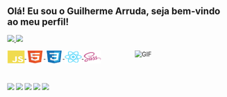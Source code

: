 ## Olá! Eu sou o Guilherme Arruda, seja bem-vindo ao meu perfil!
<div>
  <a href="https://github.com/rafaballerini">
  <img height="165em" src="https://github-readme-stats.vercel.app/api?username=Guilherme-Arruda&show_icons=true&theme=tokyonight&include_all_commits=true&count_private=true"/>
  <img height="165em" src="https://github-readme-stats.vercel.app/api/top-langs/?username=Guilherme-Arruda&layout=compact&langs_count=7&theme=tokyonight"/>
</div>
<div style="display: inline_block"><br>
  <img align="center" alt="Js-Icon" height="30" width="40" src="https://raw.githubusercontent.com/devicons/devicon/master/icons/javascript/javascript-plain.svg">
  <img align="center" alt="HTML-Icon" height="30" width="40" src="https://raw.githubusercontent.com/devicons/devicon/master/icons/html5/html5-original.svg">
  <img align="center" alt="CSS-Icon" height="30" width="40" src="https://raw.githubusercontent.com/devicons/devicon/master/icons/css3/css3-original.svg">
  <img align="center" alt="React-Icon" height="30" width="40" src="https://raw.githubusercontent.com/devicons/devicon/master/icons/react/react-original.svg">
  <img align="center" alt="Sass-Icon" height="30" width="40" src="https://raw.githubusercontent.com/devicons/devicon/master/icons/sass/sass-original.svg">
  <img align="right" alt="GIF" width="210" src="https://media1.tenor.com/images/67a24a0591b34ade87032292ff0fb113/tenor.gif?itemid=14906724">
</div>
  
  ##
<br> 
<div> 
  <a href="https://www.facebook.com/guilherme.arrudapanfiglio/" target="_blank"><img src="https://img.shields.io/badge/Facebook-1877F2?style=for-the-badge&logo=facebook&logoColor=white" target="_blank"></a>
  <a href="https://www.instagram.com/gui_arrudap/" target="_blank"><img src="https://img.shields.io/badge/-Instagram-%23E4405F?style=for-the-badge&logo=instagram&logoColor=white" target="_blank"></a> 
  <a href="https://discord.gg/G9GPg5SA75" target="_blank"><img src="https://img.shields.io/badge/Discord-7289DA?style=for-the-badge&logo=discord&logoColor=white" target="_blank"></a>
  <a href = "mailto:guipanfiglio123@outlook.com"><img src="https://img.shields.io/badge/-Gmail-%23333?style=for-the-badge&logo=gmail&logoColor=white" target="_blank"></a>
  <a href="https://www.linkedin.com/in/guilherme-arruda-840b4b1aa/" target="_blank"><img src="https://img.shields.io/badge/-LinkedIn-%230077B5?style=for-the-badge&logo=linkedin&logoColor=white" target="_blank"></a> 
</div>
